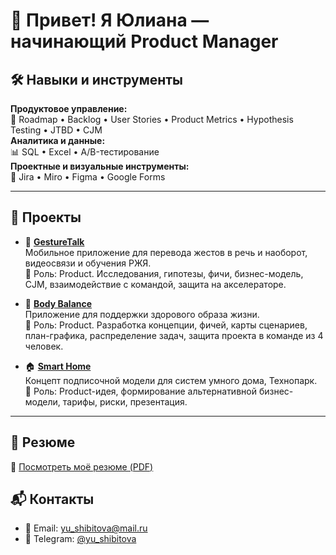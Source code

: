 # 👋 Привет! Я Юлиана — начинающий Product Manager

## 🛠️ Навыки и инструменты   
**Продуктовое управление:**   
📌 Roadmap • Backlog • User Stories • Product Metrics • Hypothesis Testing • JTBD • CJM   
**Аналитика и данные:**   
📊 SQL • Excel • A/B-тестирование   
**Проектные и визуальные инструменты:**   
🧩 Jira • Miro • Figma • Google Forms  


---

## 🚀 Проекты

- 🤟 **[GestureTalk](https://github.com/shibitovaYU/GestureTalk.git)**  
  Мобильное приложение для перевода жестов в речь и наоборот, видеосвязи и обучения РЖЯ.  
   📌 Роль: Product. Исследования, гипотезы, фичи, бизнес-модель, CJM, взаимодействие с командой, защита на акселераторе. 

- 🧘 **[Body Balance](https://github.com/shibitovaYU/Body-Balance.git)**  
  Приложение для поддержки здорового образа жизни.  
   📌 Роль: Product. Разработка концепции, фичей, карты сценариев, план-графика, распределение задач, защита проекта в команде из 4 человек.
  
- 🏠 **[Smart Home](https://github.com/shibitovaYU/SMART-HOME.git)**  
  Концепт подписочной модели для систем умного дома, Технопарк.  
  📌 Роль: Product-идея, формирование альтернативной бизнес-модели, тарифы, риски, презентация.

---


## 📄 Резюме

📎 [Посмотреть моё резюме (PDF)](https://github.com/shibitovaYU/cv/blob/168329af46d9ccf2d3f3c7aedd97610902823801/actual%20resume.pdf)


## 📬 Контакты

- 📧 Email: yu_shibitova@mail.ru  
- 💬 Telegram: [@yu_shibitova](https://t.me/yu_shibitova)  
